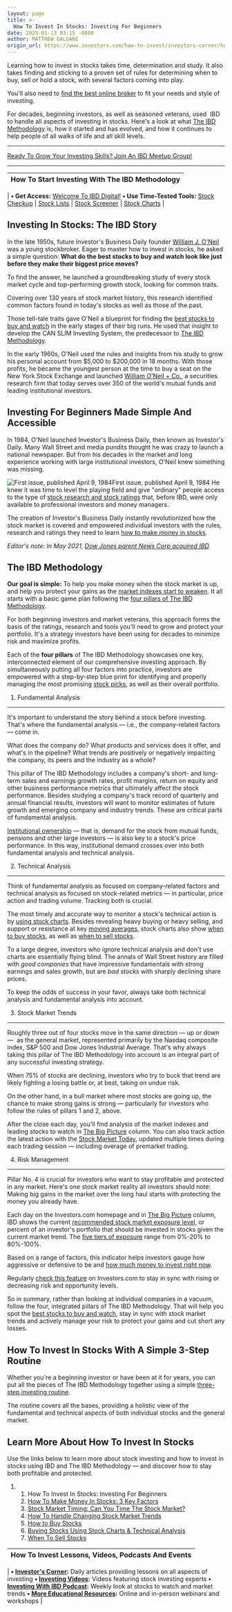 ```yaml
---
layout: page
title: >-
  How To Invest In Stocks: Investing For Beginners
date: 2025-01-13 03:15 -0800
author: MATTHEW GALGANI
origin_url: https://www.investors.com/how-to-invest/investors-corner/how-to-invest-in-stocks-investing-for-beginners/
---
```


Learning how to invest in stocks takes time, determination and study. It also takes finding and sticking to a proven set of rules for determining when to buy, sell or hold a stock, with several factors coming into play.

You'll also need to [find the best online broker](https://www.investors.com/best-online-brokers-2024/) to fit your needs and style of investing.

For decades, beginning investors, as well as seasoned veterans, used  IBD to handle all aspects of investing in stocks. Here's a look at what [The IBD Methodology](https://www.investors.com/how-to-invest/investors-corner/stock-market-investing-ibd-methodology/) is, how it started and has evolved, and how it continues to help people of all walks of life and all skill levels.

---

[Ready To Grow Your Investing Skills? Join An IBD Meetup Group!](https://www.investors.com/how-to-invest/how-to-invest-in-stocks-socially-with-ibd-meetup-groups/)

---

| How To Start Investing With The IBD Methodology |
| ----------------------------------------------- |

| **• Get Access:** [Welcome To IBD Digital!](https://shop.investors.com/offer/splashresponsive.aspx?id=IBD-New-Member&intcode=NewMemberP)
**• Use Time-Tested Tools:** [Stock Checkup](http://research.investors.com/stockcheckup.aspx) | [Stock Lists](https://www.investors.com/stock-lists/stocks-to-watch-top-rated-ipos-big-caps-and-growth-stocks/) | [Stock Screener](https://www.investors.com/research/best-stocks-to-buy-watch-ibd-screen-of-the-day/) | [Stock Charts](http://research.investors.com/stock-charts/nasdaq-nasdaq-composite-0ndqc.htm) |

## **Investing In Stocks: The IBD Story**

In the late 1950s, future Investor's Business Daily founder [William J. O'Neil](https://www.investors.com/news/william-oneil-legendary-investor-ibd-founder-canslim-creator/) was a young stockbroker. Eager to master how to invest in stocks, he asked a simple question: **What do the best stocks to buy and watch look like just before they make their biggest price moves?**

To find the answer, he launched a groundbreaking study of every stock market cycle and top-performing growth stock, looking for common traits.

Covering over 130 years of stock market history, this research identified common factors found in today's stocks as well as those of the past.

Those tell-tale traits gave O'Neil a blueprint for finding the [best stocks to buy and watch](https://www.investors.com/research/best-stocks-to-buy-now/) in the early stages of their big runs. He used that insight to develop the CAN SLIM Investing System, the predecessor to [The IBD Methodology](https://www.investors.com/how-to-invest/investors-corner/stock-market-investing-ibd-methodology/).

In the early 1960s, O'Neil used the rules and insights from his study to grow his personal account from \$5,000 to \$200,000 in 18 months. With those profits, he became the youngest person at the time to buy a seat on the New York Stock Exchange and launched [William O'Neil + Co.](https://www.daicompanies.com/the-dai-companies/), a securities research firm that today serves over 350 of the world's mutual funds and leading institutional investors.

## **Investing For Beginners Made Simple And Accessible**

In 1984, O'Neil launched Investor's Business Daily, then known as Investor's Daily. Many Wall Street and media pundits thought he was crazy to launch a national newspaper. But from his decades in the market and long experience working with large institutional investors, O'Neil knew something was missing.

![First issue, published April 9, 1984](https://www.investors.com/wp-content/uploads/2021/02/FirstIssue.jpg)First issue, published April 9, 1984
He knew it was time to level the playing field and give "ordinary" people access to the type of [stock research and stock ratings](https://www.investors.com/how-to-invest/how-to-buy-stocks-using-stock-lists-stock-ratings-stock-screener) that, before IBD, were only available to professional investors and money managers.

The creation of Investor's Business Daily instantly revolutionized how the stock market is covered and empowered individual investors with the rules, research and ratings they need to learn [how to make money in stocks](https://www.amazon.com/How-Make-Money-Stocks-Winning/dp/0071614133/ref=sr_1_2?dchild=1&keywords=bill+o%27neil+stocks&qid=1613511153&sr=8-2).

_Editor's note: In May 2021, [Dow Jones parent News Corp acquired IBD](https://www.investors.com/news/dow-jones-parent-news-corp-buying-investors-business-daily/)._

## The IBD Methodology

**Our goal is simple:** To help you make money when the stock market is up, and help you protect your gains as the [market indexes start to weaken](https://www.investors.com/how-to-invest/how-to-handle-changing-stock-market-trends). It all starts with a basic game plan following the [four pillars of The IBD Methodology](https://www.investors.com/how-to-invest/investors-corner/stock-market-investing-ibd-methodology/).

For both beginning investors and market veterans, this approach forms the basis of the ratings, research and tools you'll need to grow and protect your portfolio. It's a strategy investors have been using for decades to minimize risk and maximize profits.

Each of the **four pillars** of The IBD Methodology showcases one key, interconnected element of our comprehensive investing approach. By simultaneously putting all four factors into practice, investors are empowered with a step-by-step blue print for identifying and properly managing the most promising [stock picks](https://www.investors.com/how-to-invest/how-to-buy-stocks-using-stock-lists-stock-ratings-stock-screener), as well as their overall portfolio.

1. Fundamental Analysis

---

It's important to understand the story behind a stock before investing.  That's where the fundamental analysis — i.e., the company-related factors — come in.

What does the company do? What products and services does it offer, and what's in the pipeline? What trends are positively or negatively impacting the company, its peers and the industry as a whole?

This pillar of The IBD Methodology includes a company's short- and long-term sales and earnings growth rates, profit margins, return on equity and other business performance metrics that ultimately affect the stock performance. Besides studying a company's track record of quarterly and annual financial results, investors will want to monitor estimates of future growth and emerging company and industry trends. These are critical parts of fundamental analysis.

[Institutional ownership](https://www.investors.com/how-to-invest/investors-corner/before-buying-stocks-check-the-institutional-ownership/) — that is, demand for the stock from mutual funds, pensions and other large investors — is also key to a stock's price performance. In this way, institutional demand crosses over into both fundamental analysis and technical analysis.

2. Technical Analysis

---

Think of fundamental analysis as focused on company-related factors and technical analysis as focused on stock-related metrics — in particular, price action and trading volume. Tracking both is crucial.

The most timely and accurate way to monitor a stock's technical action is by [using stock charts](https://www.investors.com/how-to-invest/how-to-read-stock-charts-understanding-technical-analysis/). Besides revealing heavy buying or heavy selling, and support or resistance at key [moving averages](https://www.investors.com/how-to-invest/investors-corner/moving-averages-provide-effective-tool-for-your-trading/), stock charts also show [when to buy stocks](https://www.investors.com/how-to-invest/how-to-buy-stocks-using-stock-lists-stock-ratings-stock-screener/), as well as [when to sell stocks](https://www.investors.com/how-to-invest/when-to-sell-stocks/).

To a large degree, investors who ignore technical analysis and don't use charts are essentially flying blind. The annals of Wall Street history are filled with _good_ _companies_ that have impressive fundamentals with strong earnings and sales growth, but are _bad stocks_ with sharply declining share prices.

To keep the odds of success in your favor, always take both technical analysis and fundamental analysis into account.

3. Stock Market Trends

---

Roughly three out of four stocks move in the same direction — up or down —  as the general market, represented primarily by the Nasdaq composite index, S&P 500 and Dow Jones Industrial Average. That's why always taking this pillar of The IBD Methodology into account is an integral part of any successful investing strategy.

When 75% of stocks are declining, investors who try to buck that trend are likely fighting a losing battle or, at best, taking on undue risk.

On the other hand, in a bull market where most stocks are going up, the chance to make strong gains is strong — particularly for investors who follow the rules of pillars 1 and 2, above.

After the close each day, you'll find analysis of the market indexes and leading stocks to watch in [The Big Picture](https://www.investors.com/category/market-trend/the-big-picture/) column. You can also track action the latest action with the [Stock Market Today](https://www.investors.com/news/stock-market-today-stock-market-news/), updated multiple times during each trading session — including overage of premarket trading.

4. Risk Management

---

Pillar No. 4 is crucial for investors who want to stay profitable and protected in any market. Here's one stock market reality all investors should note: Making big gains in the market over the long haul starts with protecting the money you already have.

Each day on the Investors.com homepage and in [The Big Picture](https://www.investors.com/category/market-trend/the-big-picture/) column, IBD shows the current [recommended stock market exposure level,](https://www.investors.com/market-trend/ibds-etf-market-strategy/ibds-etf-market-strategy/) or percent of an investor's portfolio that should be invested in stocks given the current market trend. The [five tiers of exposure](https://www.investors.com/how-to-invest/stock-market-timing-how-to-invest-in-stocks-tracking-bull-markets-bear-markets-stock-market-trends/#MarketExposure) range from 0%-20% to 80%-100%.

Based on a range of factors, this indicator helps investors gauge how aggressive or defensive to be and [how much money to invest right now](https://www.investors.com/how-to-invest/investors-corner/risk-management-in-the-stock-market-how-much-money-to-invest-now/).

Regularly [check this feature](https://www.investors.com/market-trend/ibds-etf-market-strategy/ibds-etf-market-strategy/) on Investors.com to stay in sync with rising or decreasing risk and opportunity levels.

So in summary, rather than looking at individual companies in a vacuum, follow the four, integrated pillars of The IBD Methodology. That will help you spot the [best stocks to buy and watch](https://www.investors.com/research/best-stocks-to-buy-now/), stay in sync with stock market trends and actively manage your risk to protect your gains and cut short any losses.

## How To Invest In Stocks With A Simple 3-Step Routine

Whether you're a beginning investor or have been at it for years, you can put all the pieces of The IBD Methodology together using a simple [three-step investing routine](https://www.investors.com/how-to-invest/investors-corner/investing-in-stocks-stock-investing-with-three-step-routine/#simpleinvestingroutine).

The routine covers all the bases, providing a holistic view of the fundamental and technical aspects of both individual stocks and the general market.

## Learn More About How To Invest In Stocks

Use the links below to learn more about stock investing and how to invest in stocks using IBD and The IBD Methodology — and discover how to stay both profitable and protected.

1. 1. How To Invest In Stocks: Investing For Beginners
   2. [How To Make Money In Stocks: 3 Key Factors](https://www.investors.com/how-to-invest/stock-investing-how-to-make-money-in-stock-3-key-factors)
   3. [Stock Market Timing: Can You Time The Stock Market?](https://www.investors.com/how-to-invest/stock-market-timing-how-to-invest-in-stocks-tracking-bull-markets-bear-markets-stock-market-trends)
   4. [How To Handle Changing Stock Market Trends](https://www.investors.com/how-to-invest/how-to-handle-changing-stock-market-trends)
   5. [How to Buy Stocks](https://www.investors.com/how-to-invest/how-to-buy-stocks-using-stock-lists-stock-ratings-stock-screener)
   6. [Buying Stocks Using Stock Charts & Technical Analysis](https://www.investors.com/how-to-invest/stock-charts-buying-stocks-using-technical-analysis)
   7. [When To Sell Stocks](https://www.investors.com/how-to-invest/when-to-sell-stocks)

| How To Invest Lessons, Videos, Podcasts And Events |
| -------------------------------------------------- |

| **• [Investor's Corner](https://www.investors.com/category/how-to-invest/investors-corner/):** Daily articles providing lessons on all aspects of investing
**• [Investing Videos](https://www.investors.com/ibd-videos):** Videos featuring stock investing experts
**• [Investing With IBD Podcast](https://get.investors.com/podcast/?src=A00511A):** Weekly look at stocks to watch and market trends
**• [More Educational Resources](https://get.investors.com/events/):** Online and in-person webinars and workshops |

######

